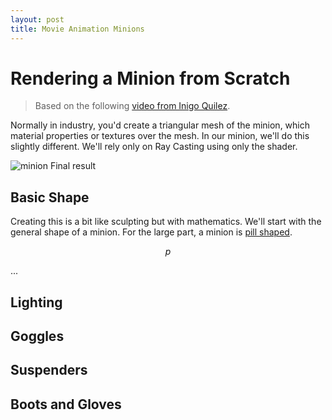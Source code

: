 ```yaml
---
layout: post
title: Movie Animation Minions
---
```


# Rendering a Minion from Scratch
> Based on the following [video from Inigo Quilez](https://youtu.be/8--5LwHRhjk). 

Normally in industry, you'd create a triangular mesh of the minion, which material properties or textures over the mesh. In our minion, we'll do this slightly different. We'll rely only on Ray Casting using only the shader.


<div>
	<img src="" alt="minion" />
	<caption>Final result</caption>
</div>

## Basic Shape

Creating this is a bit like sculpting but with mathematics. We'll start with the general shape of a minion.
For the large part, a minion is [pill shaped](https://iquilezles.org/articles/distfunctions/).

$$ p  $$

...

## Lighting

## Goggles

## Suspenders

## Boots and Gloves












